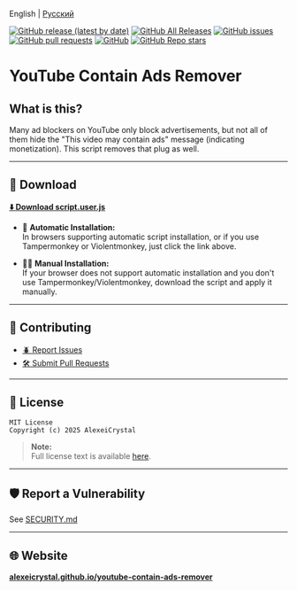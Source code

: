 English | [Русский](/README-ru.md)

[![GitHub release (latest by date)](https://img.shields.io/github/v/release/AlexeiCrystal/youtube-contain-ads-remover)](https://github.com/AlexeiCrystal/youtube-contain-ads-remover/releases/latest)
[![GitHub All Releases](https://img.shields.io/github/downloads/AlexeiCrystal/youtube-contain-ads-remover/total)](https://github.com/AlexeiCrystal/youtube-contain-ads-remover/releases)
[![GitHub issues](https://img.shields.io/github/issues/AlexeiCrystal/youtube-contain-ads-remover)](https://github.com/AlexeiCrystal/youtube-contain-ads-remover/issues)
[![GitHub pull requests](https://img.shields.io/github/issues-pr/AlexeiCrystal/youtube-contain-ads-remover)](https://github.com/AlexeiCrystal/youtube-contain-ads-remover/pulls)
[![GitHub](https://img.shields.io/github/license/AlexeiCrystal/youtube-contain-ads-remover)](https://github.com/AlexeiCrystal/youtube-contain-ads-remover/blob/main/LICENCE.md)
[![GitHub Repo stars](https://img.shields.io/github/stars/AlexeiCrystal/youtube-contain-ads-remover?style=social)](https://github.com/AlexeiCrystal/youtube-contain-ads-remover/stargazers)

# YouTube Contain Ads Remover

## What is this?

Many ad blockers on YouTube only block advertisements, but not all of them hide the "This video may contain ads" message (indicating monetization). This script removes that plug as well.

---

## 🚀 Download

**[⬇️ Download script.user.js](https://github.com/AlexeiCrystal/youtube-contain-ads-remover/raw/main/script.user.js)**

- 🔄 **Automatic Installation:**  
  In browsers supporting automatic script installation, or if you use Tampermonkey or Violentmonkey, just click the link above.

- 🖐🏻 **Manual Installation:**  
  If your browser does not support automatic installation and you don't use Tampermonkey/Violentmonkey, download the script and apply it manually.

---

## 🤝 Contributing

- [🪲 Report Issues](https://github.com/AlexeiCrystal/youtube-contain-ads-remover/issues)
- [🛠️ Submit Pull Requests](https://github.com/AlexeiCrystal/youtube-contain-ads-remover/pulls)

---

## 📄 License

```text
MIT License  
Copyright (c) 2025 AlexeiCrystal
```
> **Note:**  
> Full license text is available [here](/LICENCE.md).

---

## 🛡️ Report a Vulnerability

See [SECURITY.md](/SECURITY.md)

---

## 🌐 Website

**[alexeicrystal.github.io/youtube-contain-ads-remover](https://alexeicrystal.github.io/youtube-contain-ads-remover)**
